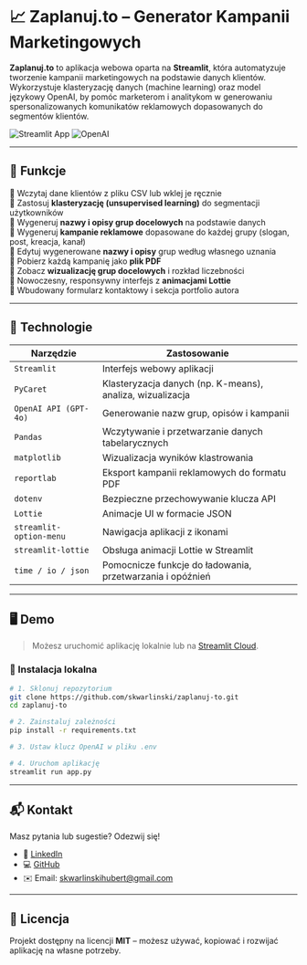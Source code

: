 # 📈 Zaplanuj.to – Generator Kampanii Marketingowych

**Zaplanuj.to** to aplikacja webowa oparta na **Streamlit**, która automatyzuje tworzenie kampanii marketingowych na podstawie danych klientów. Wykorzystuje klasteryzację danych (machine learning) oraz model językowy OpenAI, by pomóc marketerom i analitykom w generowaniu spersonalizowanych komunikatów reklamowych dopasowanych do segmentów klientów.

![Streamlit App](https://img.shields.io/badge/built%20with-Streamlit-blue)
![OpenAI](https://img.shields.io/badge/powered%20by-GPT--4o-green)

---

## 🚀 Funkcje

🔹 Wczytaj dane klientów z pliku CSV lub wklej je ręcznie  
🔹 Zastosuj **klasteryzację (unsupervised learning)** do segmentacji użytkowników  
🔹 Wygeneruj **nazwy i opisy grup docelowych** na podstawie danych  
🔹 Wygeneruj **kampanie reklamowe** dopasowane do każdej grupy (slogan, post, kreacja, kanał)  
🔹 Edytuj wygenerowane **nazwy i opisy** grup według własnego uznania  
🔹 Pobierz każdą kampanię jako **plik PDF**  
🔹 Zobacz **wizualizację grup docelowych** i rozkład liczebności  
🔹 Nowoczesny, responsywny interfejs z **animacjami Lottie**  
🔹 Wbudowany formularz kontaktowy i sekcja portfolio autora

---

## 🧠 Technologie

| Narzędzie | Zastosowanie |
|----------|--------------|
| `Streamlit` | Interfejs webowy aplikacji |
| `PyCaret` | Klasteryzacja danych (np. K-means), analiza, wizualizacja |
| `OpenAI API (GPT-4o)` | Generowanie nazw grup, opisów i kampanii |
| `Pandas` | Wczytywanie i przetwarzanie danych tabelarycznych |
| `matplotlib` | Wizualizacja wyników klastrowania |
| `reportlab` | Eksport kampanii reklamowych do formatu PDF |
| `dotenv` | Bezpieczne przechowywanie klucza API |
| `Lottie` | Animacje UI w formacie JSON |
| `streamlit-option-menu` | Nawigacja aplikacji z ikonami |
| `streamlit-lottie` | Obsługa animacji Lottie w Streamlit |
| `time / io / json` | Pomocnicze funkcje do ładowania, przetwarzania i opóźnień |

---

## 🖥️ Demo

> Możesz uruchomić aplikację lokalnie lub na [Streamlit Cloud](https://streamlit.io/cloud).

### 🔧 Instalacja lokalna

```bash
# 1. Sklonuj repozytorium
git clone https://github.com/skwarlinski/zaplanuj-to.git
cd zaplanuj-to

# 2. Zainstaluj zależności
pip install -r requirements.txt

# 3. Ustaw klucz OpenAI w pliku .env

# 4. Uruchom aplikację
streamlit run app.py
```
---

## 📬 Kontakt

Masz pytania lub sugestie? Odezwij się!

- 💼 [LinkedIn](https://www.linkedin.com/in/hubert-skwarlinski-895437368/)
- 💻 [GitHub](https://github.com/skwarlinski)
- ✉️ Email: [skwarlinskihubert@gmail.com](mailto:skwarlinskihubert@gmail.com)

---

## 📜 Licencja

Projekt dostępny na licencji **MIT** – możesz używać, kopiować i rozwijać aplikację na własne potrzeby.
